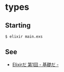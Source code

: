 # types

## Starting

```sh
$ elixir main.exs
```

## See

* [Elixirだ 第1回 - 基礎だ -](http://www.slideshare.net/Joe_noh/elixir-01)
